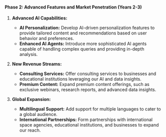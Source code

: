 #### Phase 2: Advanced Features and Market Penetration (Years 2-3)

1. **Advanced AI Capabilities:**

   - **AI Personalization:** Develop AI-driven personalization features to provide tailored content
     and recommendations based on user behavior and preferences.
   - **Enhanced AI Agents:** Introduce more sophisticated AI agents capable of handling complex
     queries and providing in-depth analysis.

2. **New Revenue Streams:**

   - **Consulting Services:** Offer consulting services to businesses and educational institutions
     leveraging our AI and data insights.
   - **Premium Content:** Expand premium content offerings, such as exclusive webinars, research
     reports, and advanced data insights.

3. **Global Expansion:**
   - **Multilingual Support:** Add support for multiple languages to cater to a global audience.
   - **International Partnerships:** Form partnerships with international space agencies,
     educational institutions, and businesses to expand our reach.
